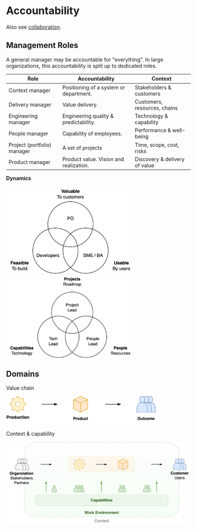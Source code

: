 # Accountability

Also see [collaboration](../collaboration/accountability).

## Management Roles

A general manager may be accountable for "everything". In large organizations, this accountability is split up to dedicated roles.

| Role                        | Accountability                         | Context                       |
| --------------------------- | -------------------------------------- | ----------------------------- |
| Context manager             | Positioning of a system or department. | Stakeholders & customers      |
| Delivery manager            | Value delivery.                        | Customers, resources, chains  |
| Engineering manager         | Engineering quality & predictability.  | Technology & capability       |
| People manager              | Capability of employees.               | Performance & well-being      |
| Project (portfolio) manager | A set of projects                      | Time, scope, cost, risks      |
| Product manager             | Product value. Vision and realization. | Discovery & delivery of value |

**Dynamics**

<img src="../img/venn-valuable-usable-feasible.png" alt="valuable-usable-feasible" style="width:25em;" />     <img src="../img/venn-people-projects-capability.png" alt="venn-people-projects-capability" style="width:25em;" />

## Domains

Value chain

<img src="../img/production-outcome.png" alt="production-outcome" style="width:30em;" />

Context & capability

<img src="../img/value-chain-environment.png" alt="value-chains-environment" style="width:40em;" />
